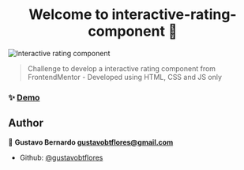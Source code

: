 <h1 align="center">Welcome to interactive-rating-component 👋</h1>

![Interactive rating component](https://i.imgur.com/q8IepGk.png)

> Challenge to develop a interactive rating component from FrontendMentor - Developed using HTML, CSS and JS only

### ✨ [Demo](https://interactive-rating-component-seven.vercel.app/)

## Author

👤 **Gustavo Bernardo <gustavobtflores@gmail.com>**

- Github: [@gustavobtflores](https://github.com/gustavobtflores)

